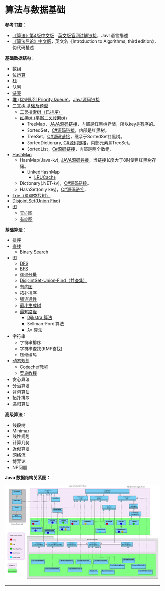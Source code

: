 # 算法与数据基础

**参考书籍**：

 - [《算法》第4版中文版](https://item.jd.com/11098789.html)，[英文版官网讲解链接](http://algs4.cs.princeton.edu/home/)，Java语言描述
 - [《算法导论》中文版](https://item.jd.com/11144230.html)，英文名《Introduction to Algorithms, third edition》，伪代码描述

**基础数据结构**：

 - 数组
 - [位运算](http://blog.csdn.net/cuit/article/details/78665808)
 - [栈](http://blog.csdn.net/cuit/article/details/78389400)
 - 队列
 - [链表](http://blog.csdn.net/cuit/article/details/78374569)
 - [堆 (优先队列 Priority Queue)](http://blog.csdn.net/cuit/article/details/78410039)，[Java源码链接](http://grepcode.com/file/repository.grepcode.com/java/root/jdk/openjdk/8u40-b25/java/util/PriorityQueue.java#PriorityQueue)
 - [二叉树 基础及题型](http://blog.csdn.net/cuit/article/details/78639583)
	 - [二叉搜索树（已排序）](http://blog.csdn.net/cuit/article/details/78430508)
   	 - [红黑树 (平衡二叉搜索树)](http://blog.csdn.net/cuit/article/details/78430639) 
	   	 - TreeMap，[JAVA源码链接](http://grepcode.com/file/repository.grepcode.com/java/root/jdk/openjdk/8u40-b25/java/util/TreeMap.java#TreeMap)，内部是红黑树存储，所以key是有序的。
	   	 - SortedSet，[C#源码链接](https://github.com/dotnet/corefx/blob/master/src/System.Collections/src/System/Collections/Generic/SortedSet.cs)，内部是红黑树。
	   	 - TreeSet，[C#源码链接](http://referencesource.microsoft.com/#System/compmod/system/collections/generic/sorteddictionary.cs,07052c0941912f81)，继承于SortedSet红黑树。
	   	 - SortedDictionary, [C#源码链接](https://github.com/dotnet/corefx/blob/master/src/System.Collections/src/System/Collections/Generic/SortedDictionary.cs)，内部元素是TreeSet。
	   	 - SortedList，[C#源码链接](https://github.com/dotnet/corefx/blob/master/src/System.Collections/src/System/Collections/Generic/SortedList.cs)，内部是两个数组。
 - [HashMap](http://blog.csdn.net/cuit/article/details/78446565)
	 - HashMap(Java-kv), [JAVA源码链接](http://grepcode.com/file/repository.grepcode.com/java/root/jdk/openjdk/8u40-b25/java/util/HashMap.java#HashMap)，当链接长度大于8时使用红黑树存储。
		 - LinkedHashMap
			 - [LRUCache](http://blog.csdn.net/cuit/article/details/78447285)
	 - Dictionary(.NET-kv)，[C#源码链接](http://referencesource.microsoft.com/#mscorlib/system/collections/generic/dictionary.cs,d3599058f8d79be0)。
	 - HashSet(only key)，[C#源码链接](http://referencesource.microsoft.com/#System.Core/System/Collections/Generic/HashSet.cs,2d265edc718b158b)，
 - [Trie（单词查找树）](http://blog.csdn.net/cuit/article/details/78495561)
 - [Disjoint Set(Union Find)](http://blog.csdn.net/cuit/article/details/78633729)
 - [图](http://blog.csdn.net/cuit/article/details/78449007)
	 - [无向图](http://blog.csdn.net/cuit/article/details/78449464)
	 - [有向图](http://blog.csdn.net/cuit/article/details/78474746)

**基础算法**：

 - [排序](http://blog.csdn.net/cuit/article/details/78399258)
 - [查找](http://blog.csdn.net/cuit/article/details/78420808) 
	 - [Binary Search](http://blog.csdn.net/cuit/article/details/78420881)
 - [图](http://blog.csdn.net/cuit/article/details/78449007)
	 - [DFS](http://blog.csdn.net/cuit/article/details/78453419)
	 - [BFS](http://blog.csdn.net/cuit/article/details/78463322) 
	 - [连通分量](http://blog.csdn.net/cuit/article/details/78463464)
	 - [DisjointSet-Union-Find（并查集）](http://blog.csdn.net/cuit/article/details/78633729)
	 - [有向图](http://blog.csdn.net/cuit/article/details/78474746)
	 - [拓扑排序](http://blog.csdn.net/cuit/article/details/78484097)
	 - [强连通性](http://blog.csdn.net/cuit/article/details/78484351)
	 - [最小生成树](http://blog.csdn.net/cuit/article/details/78484777)
	 - [最短路径](http://blog.csdn.net/cuit/article/details/78485414)
		 - [Dijkstra 算法](http://blog.csdn.net/cuit/article/details/78494668)
		 - Bellman-Ford 算法
		 - A* 算法
 - 字符串
	 - 字符串排序
	 - 字符串查找(KMP查找)
	 - 压缩编码
 - [动态规划](http://blog.csdn.net/cuit/article/details/78620381)
 	- [Codechef教程](https://www.codechef.com/wiki/tutorial-dynamic-programming)
	- [菜鸟教程](https://blog.csdn.net/u013309870/article/details/75193592#commentBox)
 - 贪心算法
 - 分治算法
 - 背包算法
 - 拓扑排序
 - 递归算法

**高级算法**：

 - 线段树
 - Minimax
 - 线性规划
 - 计算几何
 - 近似算法
 - 网络流
 - 博弈论
 - NP问题 

**Java 数据结构关系图：**

![Java 数据结构关系图](SolutionByTag/img/java-ds.png)

--- 



